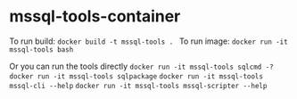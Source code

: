 # mssql-tools-container

To run build: `docker build -t mssql-tools . `
To run image: `docker run -it mssql-tools bash`

Or you can run the tools directly 
`docker run -it mssql-tools sqlcmd -?`
`docker run -it mssql-tools sqlpackage`
`docker run -it mssql-tools mssql-cli --help`
`docker run -it mssql-tools mssql-scripter --help`

